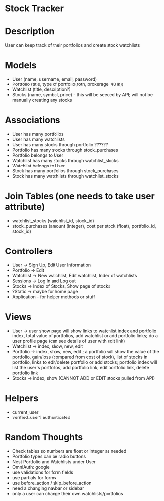 # Stock Tracker

# Description
User can keep track of their portfolios and create stock watchlists

# Models
- User (name, username, email, password)
- Portfolio (title, type of portfolio(roth, brokerage, 401k))
- Watchlist (title, description?)
- Stocks (name, symbol, price) - this will be seeded by API; will not be manually creating any stocks

# Associations
- User has many portfolios
- User has many watchlists 
- User has many stocks through portfolio ??????
- Portfolio has many stocks through stock_purchases
- Portfolio belongs to User
- Watchlist has many stocks through watchlist_stocks
- Watchlist belongs to User
- Stock has many portfolios through stock_purchases
- Stock has many watchlists through watchlist_stocks

# Join Tables (one needs to take user attribute)
- watchlist_stocks (watchlist_id, stock_id)
- stock_purchases (amount (integer), cost per stock (float), portfolio_id, stock_id)

# Controllers
- User -> Sign Up, Edit User Information
- Portfolio -> Edit
- Watchlist -> New watchlist, Edit watchlist, Index of watchlists
- Sessions -> Log In and Log out
- Stocks -> Index of Stocks, Show page of stocks
- ?Static -> maybe for home page
- Application - for helper methods or stuff

# Views
- User -> user show page will show links to watchlist index and portfolio index, total value of portfolios, add watchlist or add portfolio links; do a user profile page (can see details of user with edit link)
- Watchlist -> index, show, new, edit
- Portfolio -> index, show, new, edit ; a portfolio will show the value of the portfolio, gain/loss (compared from cost of stock), list of stocks in portfolio, links to edit/delete portfolio or add stocks; portfolio index will list the user's portfolios, add portfolio link, edit portfolio link, delete portfolio link
- Stocks -> index, show (CANNOT ADD or EDIT stocks pulled from API)

# Helpers
- current_user
- verified_user? authenticated

# Random Thoughts
- Check tables so numbers are float or integer as needed
- Portfolio types can be radio buttons
- Nest Portfolio and Watchlists under User
- OmniAuth: google 
- use validations for form fields
- use partials for forms
- use before_action / skip_before_action
- need a changing navbar or sidebar
- only a user can change their own watchlists/portfolios